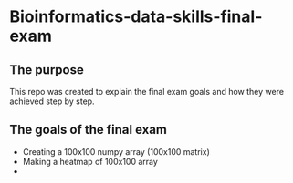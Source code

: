 # **Bioinformatics-data-skills-final-exam**

## **The purpose**

This repo was created to explain the final exam goals and how they were achieved step by step. 

## **The goals of the final exam**

- Creating a 100x100 numpy array (100x100 matrix)
- Making a heatmap of 100x100 array
- 
